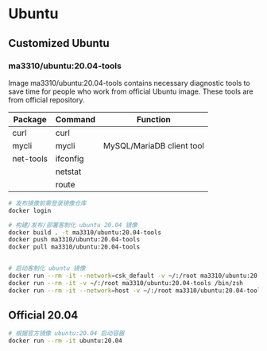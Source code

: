 # Ubuntu

## Customized Ubuntu
### ma3310/ubuntu:20.04-tools

Image ma3310/ubuntu:20.04-tools contains necessary diagnostic tools to save time for people who work from official Ubuntu image.
These tools are from official repository.

| Package   | Command  | Function                  |
|-----------|----------|---------------------------|
| curl      | curl     |                           |
| mycli     | mycli    | MySQL/MariaDB client tool |
| net-tools | ifconfig |                           |
|           | netstat  |                           |
|           | route    |                           |

``` bash
# 发布镜像前需登录镜像仓库
docker login

# 构建/发布/部署客制化 ubuntu 20.04 镜像
docker build . -t ma3310/ubuntu:20.04-tools
docker push ma3310/ubuntu:20.04-tools
docker pull ma3310/ubuntu:20.04-tools


# 启动客制化 ubuntu 镜像
docker run --rm -it --network=csk_default -v ~/:/root ma3310/ubuntu:20.04-tools /bin/zsh
docker run --rm -it -v ~/:/root ma3310/ubuntu:20.04-tools /bin/zsh
docker run --rm -it --network=host -v ~/:/root ma3310/ubuntu:20.04-tools /bin/zsh
```

## Official 20.04
``` bash
# 根据官方镜像 ubuntu:20.04 启动容器
docker run --rm -it ubuntu:20.04
```
